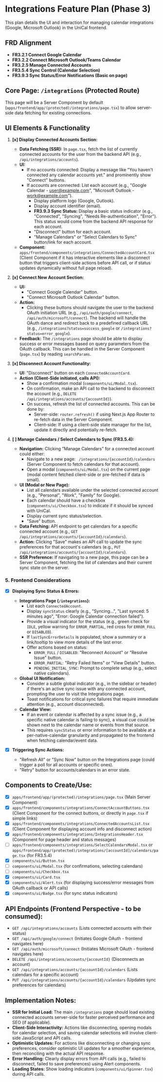# Integrations Feature Plan (Phase 3)

This plan details the UI and interaction for managing calendar integrations (Google, Microsoft Outlook) in the UniCal frontend.

## FRD Alignment
*   **FR3.2.1 Connect Google Calendar**
*   **FR3.2.2 Connect Microsoft Outlook/Teams Calendar**
*   **FR3.2.5 Manage Connected Accounts**
*   **FR3.5.4 Sync Control (Calendar Selection)**
*   **FR3.9.3 Sync Status/Error Notifications (Basic on page)**

## Core Page: `/integrations` (Protected Route)

This page will be a Server Component by default (`apps/frontend/app/(protected)/integrations/page.tsx`) to allow server-side data fetching for existing connections.

## UI Elements & Functionality

1.  **[x] Display Connected Accounts Section:**
    *   **Data Fetching (SSR):** In `page.tsx`, fetch the list of currently connected accounts for the user from the backend API (e.g., `/api/integrations/accounts`).
    *   **UI:**
        *   If no accounts connected: Display a message like "You haven't connected any calendar accounts yet." and prominently show "Connect" buttons.
        *   If accounts are connected: List each account (e.g., "Google Calendar - user@example.com", "Microsoft Outlook - work@example.com").
            *   Display platform logo (Google, Outlook).
            *   Display account identifier (email).
            *   **FR3.9.3 Sync Status:** Display a basic status indicator (e.g., "Connected", "Syncing", "Needs Re-authentication", "Error"). This status would come from the backend API response for each account.
            *   "Disconnect" button for each account.
            *   "Manage Calendars" or "Select Calendars to Sync" button/link for each account.
    *   **Component:** `apps/frontend/components/integrations/ConnectedAccountCard.tsx` (Client Component if it has interactive elements like a disconnect button that triggers client-side actions before API call, or if status updates dynamically without full page reload).

2.  **[x] Connect New Account Section:**
    *   **UI:**
        *   "Connect Google Calendar" button.
        *   "Connect Microsoft Outlook Calendar" button.
    *   **Action:**
        *   Clicking these buttons should navigate the user to the backend OAuth initiation URL (e.g., `/api/auth/google/connect`, `/api/auth/microsoft/connect`). The backend will handle the OAuth dance and redirect back to a predefined callback URL (e.g., `/integrations?status=success_google` or `/integrations?status=error_google`).
    *   **Feedback:** The `/integrations` page should be able to display success or error messages based on query parameters from the OAuth callback. This can be handled in the Server Component (`page.tsx`) by reading `searchParams`.

3.  **[x] Disconnect Account Functionality:**
    *   **UI:** "Disconnect" button on each `ConnectedAccountCard`.
    *   **Action (Client-Side initiated, calls API):**
        *   Show a confirmation modal (`components/ui/Modal.tsx`).
        *   On confirmation, make an API call to the backend to disconnect the account (e.g., `DELETE /api/integrations/accounts/{accountId}`).
        *   On success, refresh the list of connected accounts. This can be done by:
            *   Server-side: `router.refresh()` if using Next.js App Router to re-fetch data in the Server Component.
            *   Client-side: If using a client-side state manager for the list, update it directly and potentially re-fetch.

4.  **[ ] Manage Calendars / Select Calendars to Sync (FR3.5.4):**
    *   **Navigation:** Clicking "Manage Calendars" for a connected account could either:
        *   Navigate to a new page: ` /integrations/{accountId}/calendars` (Server Component to fetch calendars for that account).
        *   Open a modal (`components/ui/Modal.tsx`) on the current page (modal content fetched client-side or pre-fetched if data is small).
    *   **UI (Modal or New Page):**
        *   List all calendars available under the selected connected account (e.g., "Personal", "Work", "Family" for Google).
        *   Each calendar should have a checkbox (`components/ui/Checkbox.tsx`) to indicate if it should be synced with UniCal.
        *   Display current sync status/selection.
        *   "Save" button.
    *   **Data Fetching:** API endpoint to get calendars for a specific connected account (e.g., `GET /api/integrations/accounts/{accountId}/calendars`).
    *   **Action:** Clicking "Save" makes an API call to update the sync preferences for that account's calendars (e.g., `PUT /api/integrations/accounts/{accountId}/calendars`).
    *   **SSR Preference:** If navigating to a new page, this page can be a Server Component, fetching the list of calendars and their current sync state on the server.

### 5. Frontend Considerations

*   [x] **Displaying Sync Status & Errors:**
    *   **Integrations Page (`/integrations`):**
        *   List each `ConnectedAccount`.
        *   Display `syncStatus` clearly (e.g., "Syncing...", "Last synced: 5 minutes ago", "Error: Google Calendar connection failed").
        *   Provide a visual indicator for the status (e.g., green check for `IDLE`, yellow warning for `ERROR_PARTIAL`, red cross for `ERROR_FULL` or `DISABLED`).
        *   If `lastSyncErrorDetails` is populated, show a summary or a link/tooltip to view more details of the last error.
        *   Offer actions based on status:
            *   `ERROR_FULL` / `DISABLED`: "Reconnect Account" or "Resolve Issue" button.
            *   `ERROR_PARTIAL`: "Retry Failed Items" or "View Details" button.
            *   `PENDING_INITIAL_SYNC`: Prompt to complete setup (e.g., select native calendars).
    *   **Global UI Notification:**
        *   Consider a subtle global indicator (e.g., in the sidebar or header) if there's an active sync issue with any connected account, prompting the user to visit the Integrations page.
        *   Toast notifications for critical sync failures that require immediate attention (e.g., account disconnected).
    *   **Calendar View:**
        *   If an event or calendar is affected by a sync issue (e.g., a specific native calendar is failing to sync), a visual cue could be shown next to the calendar name or events from that source.
        *   This requires `syncStatus` or error information to be available at a per-native-calendar granularity and propagated to the frontend when fetching calendar/event data.

*   [x] **Triggering Sync Actions:**
    *   "Refresh All" or "Sync Now" button on the Integrations page (could trigger a poll for all accounts or specific ones).
    *   "Retry" button for accounts/calendars in an error state.

## Components to Create/Use:

*   [x] `apps/frontend/app/(protected)/integrations/page.tsx` (Main Server Component)
*   [x] `apps/frontend/components/integrations/ConnectAccountButtons.tsx` (Client Component for the connect buttons, or directly in `page.tsx` if simple links)
*   [x] `apps/frontend/components/integrations/ConnectedAccountsList.tsx` (Client Component for displaying account info and disconnect action)
*   [x] `apps/frontend/components/integrations/IntegrationsHeader.tsx` (Component for page header and status messages)
*   [ ] `apps/frontend/components/integrations/SelectCalendarsModal.tsx` or `apps/frontend/app/(protected)/integrations/[accountId]/calendars/page.tsx` (for FR3.5.4)
*   [x] `components/ui/Button.tsx`
*   [ ] `components/ui/Modal.tsx` (for confirmations, selecting calendars)
*   [ ] `components/ui/Checkbox.tsx`
*   [x] `components/ui/Card.tsx`
*   [x] `components/ui/Alert.tsx` (for displaying success/error messages from OAuth callback or API calls)
*   [x] `components/ui/Badge.tsx` (for sync status indicators)

## API Endpoints (Frontend Perspective - to be consumed):

*   `GET /api/integrations/accounts` (Lists connected accounts with their status)
*   `GET /api/auth/google/connect` (Initiates Google OAuth - frontend navigates here)
*   `GET /api/auth/microsoft/connect` (Initiates Microsoft OAuth - frontend navigates here)
*   `DELETE /api/integrations/accounts/{accountId}` (Disconnects an account)
*   `GET /api/integrations/accounts/{accountId}/calendars` (Lists calendars for a specific account)
*   `PUT /api/integrations/accounts/{accountId}/calendars` (Updates sync preferences for calendars)

## Implementation Notes:
*   **SSR for Initial Load:** The main `/integrations` page should load existing connected accounts server-side for faster perceived performance and SEO (if applicable).
*   **Client-Side Interactivity:** Actions like disconnecting, opening modals for calendar selection, and saving calendar selections will involve client-side JavaScript and API calls.
*   **Optimistic Updates:** For actions like disconnecting or changing sync preferences, consider optimistic UI updates for a smoother experience, then reconciling with the actual API response.
*   **Error Handling:** Clearly display errors from API calls (e.g., failed to disconnect, failed to save preferences) using Alert components.
*   **Loading States:** Show loading indicators (`components/ui/Spinner.tsx`) during API calls.

